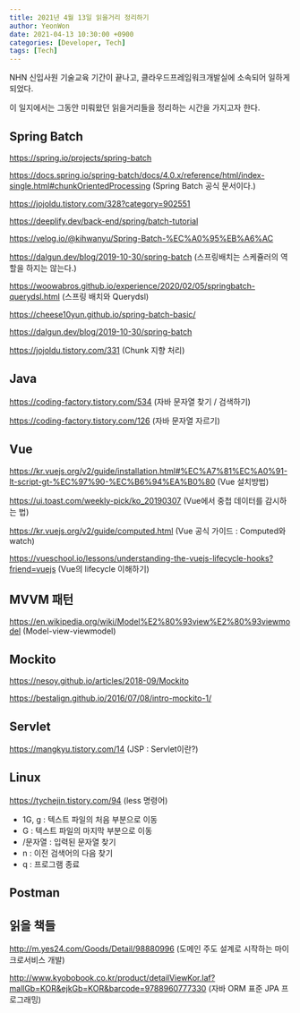 ```yaml
---
title: 2021년 4월 13일 읽을거리 정리하기
author: YeonWon
date: 2021-04-13 10:30:00 +0900
categories: [Developer, Tech]
tags: [Tech]
---
```


NHN 신입사원 기술교육 기간이 끝나고, 클라우드프레임워크개발실에 소속되어 일하게 되었다.

이 일지에서는 그동안 미뤄왔던 읽을거리들을 정리하는 시간을 가지고자 한다.

## Spring Batch

https://spring.io/projects/spring-batch

https://docs.spring.io/spring-batch/docs/4.0.x/reference/html/index-single.html#chunkOrientedProcessing (Spring Batch 공식 문서이다.)

https://jojoldu.tistory.com/328?category=902551

https://deeplify.dev/back-end/spring/batch-tutorial

https://velog.io/@kihwanyu/Spring-Batch-%EC%A0%95%EB%A6%AC

https://dalgun.dev/blog/2019-10-30/spring-batch (스프링배치는 스케쥴러의 역할을 하지는 않는다.)

https://woowabros.github.io/experience/2020/02/05/springbatch-querydsl.html (스프링 배치와 Querydsl)

https://cheese10yun.github.io/spring-batch-basic/

https://dalgun.dev/blog/2019-10-30/spring-batch

https://jojoldu.tistory.com/331 (Chunk 지향 처리)



## Java

https://coding-factory.tistory.com/534 (자바 문자열 찾기 / 검색하기)

https://coding-factory.tistory.com/126 (자바 문자열 자르기)


## Vue

https://kr.vuejs.org/v2/guide/installation.html#%EC%A7%81%EC%A0%91-lt-script-gt-%EC%97%90-%EC%B6%94%EA%B0%80 (Vue 설치방법)

https://ui.toast.com/weekly-pick/ko_20190307 (Vue에서 중첩 데이터를 감시하는 법)

https://kr.vuejs.org/v2/guide/computed.html (Vue 공식 가이드 : Computed와 watch)

https://vueschool.io/lessons/understanding-the-vuejs-lifecycle-hooks?friend=vuejs (Vue의 lifecycle 이해하기)


## MVVM 패턴

https://en.wikipedia.org/wiki/Model%E2%80%93view%E2%80%93viewmodel (Model-view-viewmodel)

## Mockito

https://nesoy.github.io/articles/2018-09/Mockito

https://bestalign.github.io/2016/07/08/intro-mockito-1/

## Servlet

https://mangkyu.tistory.com/14 (JSP : Servlet이란?)

## Linux

https://tychejin.tistory.com/94 (less 명령어)
 - 1G, g : 텍스트 파일의 처음 부분으로 이동
 - G : 텍스트 파일의 마지막 부분으로 이동
 - /문자열 : 입력된 문자열 찾기
 - n : 이전 검색어의 다음 찾기
 - q : 프로그램 종료

## Postman


## 읽을 책들

http://m.yes24.com/Goods/Detail/98880996 (도메인 주도 설계로 시작하는 마이크로서비스 개발)

http://www.kyobobook.co.kr/product/detailViewKor.laf?mallGb=KOR&ejkGb=KOR&barcode=9788960777330 (자바 ORM 표준 JPA 프로그래밍)